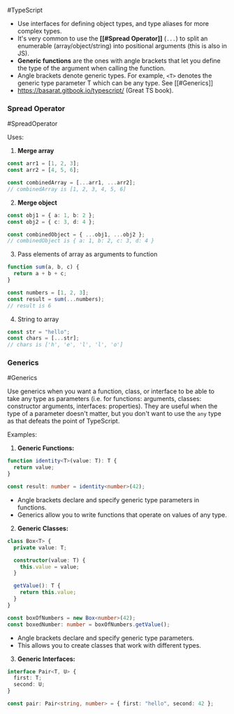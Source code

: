 #TypeScript
- Use interfaces for defining object types, and type aliases for more complex types.
- It's very common to use the **[[#Spread Operator]]** (`...`) to split an enumerable (array/object/string) into positional arguments (this is also in JS).
- **Generic functions** are the ones with angle brackets that let you define the type of the argument when calling the function.
- Angle brackets denote generic types. For example, `<T>` denotes the generic type parameter T which can be any type. See [[#Generics]]
- https://basarat.gitbook.io/typescript/ (Great TS book).

### Spread Operator

#SpreadOperator

Uses:

1. **Merge array**

```ts
const arr1 = [1, 2, 3];
const arr2 = [4, 5, 6];

const combinedArray = [...arr1, ...arr2];
// combinedArray is [1, 2, 3, 4, 5, 6]
```

2. **Merge object**

```ts
const obj1 = { a: 1, b: 2 };
const obj2 = { c: 3, d: 4 };

const combinedObject = { ...obj1, ...obj2 };
// combinedObject is { a: 1, b: 2, c: 3, d: 4 }
```

3. Pass elements of array as arguments to function

```ts
function sum(a, b, c) {
  return a + b + c;
}

const numbers = [1, 2, 3];
const result = sum(...numbers);
// result is 6
```

4. String to array

```ts
const str = "hello";
const chars = [...str];
// chars is ['h', 'e', 'l', 'l', 'o']
```



### Generics

#Generics

Use generics when you want a function, class, or interface to be able to take any type as parameters (i.e. for functions: arguments, classes: constructor arguments, interfaces: properties). They are useful when the type of a parameter doesn't matter, but you don't want to use the `any` type as that defeats the point of TypeScript.

Examples:

1. **Generic Functions:**

```ts
function identity<T>(value: T): T {
  return value;
}

const result: number = identity<number>(42);
```

- Angle brackets declare and specify generic type parameters in functions. 
- Generics allow you to write functions that operate on values of any type.

2. **Generic Classes:**

```ts
class Box<T> {
  private value: T;

  constructor(value: T) {
    this.value = value;
  }

  getValue(): T {
    return this.value;
  }
}

const boxOfNumbers = new Box<number>(42);
const boxedNumber: number = boxOfNumbers.getValue();
```

- Angle brackets declare and specify generic type parameters.
- This allows you to create classes that work with different types.

3. **Generic Interfaces:**

```ts
interface Pair<T, U> {
  first: T;
  second: U;
}

const pair: Pair<string, number> = { first: "hello", second: 42 };
```